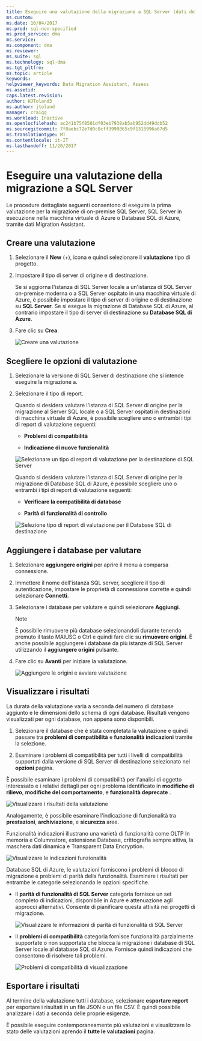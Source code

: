 ```yaml
---
title: Eseguire una valutazione della migrazione a SQL Server (dati della migrazione guidata) | Documenti Microsoft
ms.custom: 
ms.date: 10/04/2017
ms.prod: sql-non-specified
ms.prod_service: dma
ms.service: 
ms.component: dma
ms.reviewer: 
ms.suite: sql
ms.technology: sql-dma
ms.tgt_pltfrm: 
ms.topic: article
keywords: 
helpviewer_keywords: Data Migration Assistant, Assess
ms.assetid: 
caps.latest.revision: 
author: HJToland3
ms.author: jtoland
manager: craigg
ms.workload: Inactive
ms.openlocfilehash: ac241b75f8501df03eb7938ab5ab952dd49ddb52
ms.sourcegitcommit: 7f8aebc72e7d0c8cff3990865c9f1316996a67d5
ms.translationtype: MT
ms.contentlocale: it-IT
ms.lasthandoff: 11/20/2017
---
```

# <a name="perform-a-sql-server-migration-assessment"></a>Eseguire una valutazione della migrazione a SQL Server
Le procedure dettagliate seguenti consentono di eseguire la prima valutazione per la migrazione di on-premise SQL Server, SQL Server in esecuzione nella macchina virtuale di Azure o Database SQL di Azure, tramite dati Migration Assistant.

## <a name="create-an-assessment"></a>Creare una valutazione

1.  Selezionare il **New** (+), icona e quindi selezionare il **valutazione** tipo di progetto.

2.  Impostare il tipo di server di origine e di destinazione.

    Se si aggiorna l'istanza di SQL Server locale a un'istanza di SQL Server on-premise moderna o a SQL Server ospitato in una macchina virtuale di Azure, è possibile impostare il tipo di server di origine e di destinazione su **SQL Server**. Se si esegue la migrazione di Database SQL di Azure, al contrario impostare il tipo di server di destinazione su **Database SQL di Azure**.

3.  Fare clic su **Crea**.

    ![Creare una valutazione](../dma/media/NewAssessment.png)

## <a name="choose-assessment-options"></a>Scegliere le opzioni di valutazione

1. Selezionare la versione di SQL Server di destinazione che si intende eseguire la migrazione a.

2. Selezionare il tipo di report.

   Quando si desidera valutare l'istanza di SQL Server di origine per la migrazione al Server SQL locale o a SQL Server ospitati in destinazioni di macchina virtuale di Azure, è possibile scegliere uno o entrambi i tipi di report di valutazione seguenti:

    -   **Problemi di compatibilità**

    -   **Indicazione di nuove funzionalità**

    ![Selezionare un tipo di report di valutazione per la destinazione di SQL Server](../dma/media/AssessmentTypes.png)

   Quando si desidera valutare l'istanza di SQL Server di origine per la migrazione di Database SQL di Azure, è possibile scegliere uno o entrambi i tipi di report di valutazione seguenti:

    -   **Verificare la compatibilità di database**

    -   **Parità di funzionalità di controllo**

    ![Selezione tipo di report di valutazione per il Database SQL di destinazione](../dma/media/AssessmentTypes_Azure.png)

## <a name="add-databases-to-assess"></a>Aggiungere i database per valutare

1.  Selezionare **aggiungere origini** per aprire il menu a comparsa connessione.

2.  Immettere il nome dell'istanza SQL server, scegliere il tipo di autenticazione, impostare le proprietà di connessione corrette e quindi selezionare **Connetti**.

3.  Selezionare i database per valutare e quindi selezionare **Aggiungi**.

    > [!NOTE] 
    > È possibile rimuovere più database selezionandoli durante tenendo premuto il tasto MAIUSC o Ctrl e quindi fare clic su **rimuovere origini**. È anche possibile aggiungere i database da più istanze di SQL Server utilizzando il **aggiungere origini** pulsante.

4.  Fare clic su **Avanti** per iniziare la valutazione.

    ![Aggiungere le origini e avviare valutazione](../dma/media/SelectDatabase.png)

## <a name="view-results"></a>Visualizzare i risultati

La durata della valutazione varia a seconda del numero di database aggiunto e le dimensioni dello schema di ogni database. Risultati vengono visualizzati per ogni database, non appena sono disponibili.

1.  Selezionare il database che è stata completata la valutazione e quindi passare tra **problemi di compatibilità** e **funzionalità indicazioni** tramite la selezione.

2.  Esaminare i problemi di compatibilità per tutti i livelli di compatibilità supportati dalla versione di SQL Server di destinazione selezionato nel **opzioni** pagina.

È possibile esaminare i problemi di compatibilità per l'analisi di oggetto interessato e i relativi dettagli per ogni problema identificato in **modifiche di rilievo**, **modifiche del comportamento**, e **funzionalità deprecate** .

![Visualizzare i risultati della valutazione](../dma/media/ReviewResults.png)

Analogamente, è possibile esaminare l'indicazione di funzionalità tra **prestazioni**, **archiviazione**, e **sicurezza** aree.

Funzionalità indicazioni illustrano una varietà di funzionalità come OLTP In memoria e Columnstore, estensione Database, crittografia sempre attiva, la maschera dati dinamica e Transparent Data Encryption.

![Visualizzare le indicazioni funzionalità](../dma/media/FeatureRecommendations.png)

Database SQL di Azure, le valutazioni forniscono i problemi di blocco di migrazione e problemi di parità della funzionalità. Esaminare i risultati per entrambe le categorie selezionando le opzioni specifiche.

- Il **parità di funzionalità di SQL Server** categoria fornisce un set completo di indicazioni, disponibile in Azure e attenuazione agli approcci alternativi. Consente di pianificare questa attività nei progetti di migrazione.

  ![Visualizzare le informazioni di parità di funzionalità di SQL Server](../dma/media/SQLFeatureParity.png)

- Il **problemi di compatibilità** categoria fornisce funzionalità parzialmente supportate o non supportata che blocca la migrazione i database di SQL Server locale al database SQL di Azure. Fornisce quindi indicazioni che consentono di risolvere tali problemi.

  ![Problemi di compatibilità di visualizzazione](../dma/media/CompatibilityIssues.png)

## <a name="export-results"></a>Esportare i risultati

Al termine della valutazione tutti i database, selezionare **esportare report** per esportare i risultati in un file JSON o un file CSV. È quindi possibile analizzare i dati a seconda delle proprie esigenze.

È possibile eseguire contemporaneamente più valutazioni e visualizzare lo stato delle valutazioni aprendo il **tutte le valutazioni** pagina.
